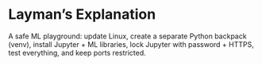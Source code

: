 # Layman’s Explanation
A safe ML playground: update Linux, create a separate Python backpack (venv), install Jupyter + ML libraries, lock Jupyter with password + HTTPS, test everything, and keep ports restricted.
